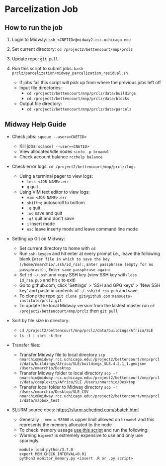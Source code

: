 # Parcelization Job #

## How to run the job ##

1. Login to Midway: `ssh <CNETID>@midway2.rcc.uchicago.edu` 

2. Set current directory: `cd /project2/bettencourt/mnp/prclz`

2. Update repo: `git pull`

3. Run this script to submit jobs: `bash prclz/parcelization/midway_parcelization_residual.sh`
    * If jobs fail this script will pick up from where the previous jobs left off
    * Input file directories: 
      * `cd /project2/bettencourt/mnp/prclz/data/buildings`  
      * `cd /project2/bettencourt/mnp/prclz/data/blocks`
    * Output file directory: 
      * `cd /project2/bettencourt/mnp/prclz/data/parcels`
    
## Midway Help Guide ##

* Check jobs: `squeue --user=<CNETID>` 
    * Kill jobs: `scancel --user=<CNETID>`
    * View allocated/idle nodes `sinfo -p broadwl`
    * Check account balance `rcchelp balance`

* Check error logs: `cd /project2/bettencourt/mnp/prclz/logs`
    * Using a terminal pager to view logs:
      * `less <JOB-NAME>.err`
      * `q` quit
    * Using VIM text editor to view logs:
      * `vim <JOB-NAME>.err`
      * `shift+g` autoscroll to bottom
      * `:q` quit
      * `:wq` save and quit
      * `:q!` quit and don't save
      * `i` insert mode
      * `esc` leave inserty mode and leave command line mode
      
* Setting up Git on Midway:
    * Set current directory to home with `cd` 
    * Run `ssh-keygen` and hit enter at every prompt i.e., leave the following blank `Enter file in which to save the key (/home/nmarchio/.ssh/id_rsa):`, `Enter passphrase (empty for no passphrase):`, `Enter same passphrase again:`
    * Set `cd ~/.ssh` and copy SSH key (view SSH key with `less id_rsa.pub` and hit `q` to exit)
    * Go to github.com, click 'Settings' > 'SSH and GPG keys' > 'New SSH key' and paste in contents of `~/.ssh/id_rsa.pub` and save.
    * To clone the repo `git clone git@github.com:mansueto-institute/prclz.git`
    * To update the local Midway version from the lastest master run `cd /project2/bettencourt/mnp/prclz` then `git pull` 


* Sort by file size in directory:
    * `cd /project2/bettencourt/mnp/prclz/data/buildings/Africa/SLE`
    * `ls -l | sort -k 5nr`

* Transfer files: 
    * Transfer Midway file to local directory `scp nmarchio@midway.rcc.uchicago.edu:/project2/bettencourt/mnp/prclz/data/buildings/Africa/SLE/buildings_SLE.4.2.1_1.geojson /Users/nmarchio/Desktop`
    * Transfer Midway folder to local directory `scp -r nmarchio@midway.rcc.uchicago.edu:/project2/bettencourt/mnp/prclz/data/complexity/Africa/SLE /Users/nmarchio/Desktop`
    * Transfer local folder to Midway directory `scp -r /Users/nmarchio/Desktop/SLE_CSV nmarchio@midway.rcc.uchicago.edu:/project2/bettencourt/mnp/prclz/data/mapbox_test`

* SLURM source docs: https://slurm.schedmd.com/sbatch.html 
    * Generally `--mem = 58000` is upper limit allowed on `broadwl` and this represents the memory allocated to the node
    * To check memory useage [use this script](https://github.com/rcc-uchicago/R-large-scale/blob/master/monitor_memory.py) and run the following:
    * Warning `bigmem2` is extremely expensive to use and only use sparingly.
      ```
      module load python/3.7.0
      export MEM_CHECK_INTERVAL=0.01
      python3 monitor_memory.py <insert .R or .py script>
      ```


